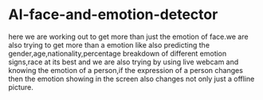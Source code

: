 # AI-face-and-emotion-detector
here we are working out to get more than just the emotion of face.we are also trying to get more than a emotion like also predicting the gender,age,nationality,percentage breakdown of different emotion signs,race at its best and we are also trying by using live webcam and knowing the emotion of a person,if the expression of a person changes then the emotion showing in the screen also changes not only just a offline picture.
